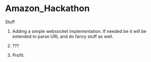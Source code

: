 Amazon_Hackathon
================

Stuff

1. Adding a simple websocket implementation. If needed be it will be extended to parse URL and do fancy stuff as well.

2. ???

3. Profit.
